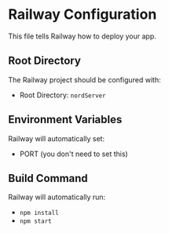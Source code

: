 # Railway Configuration

This file tells Railway how to deploy your app.

## Root Directory
The Railway project should be configured with:
- Root Directory: `nordServer`

## Environment Variables
Railway will automatically set:
- PORT (you don't need to set this)

## Build Command
Railway will automatically run:
- `npm install`
- `npm start`
